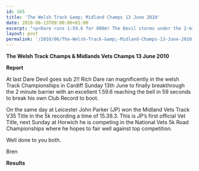 ```yaml
---
id: 165
title: 'The Welsh Track &amp; Midland Champs 13 June 2010'
date: 2010-06-13T09:00:00+01:00
excerpt: "<p>Dare runs 1:59.6 for 800m! The Devil storms under the 2-minute barrier at the Welsh track championships on the same day as John Parker (JP) becomes Midlands 5k v35 track champion. Brilliant performances, I'm so proud of you both, keep it up! Brendan Ward (Club Chairman) Welsh &amp; Midlands vets champs 13 June 2010 Photos Report Results</p>"
layout: post
permalink: '/2010/06/The-Welsh-Track-&amp;-Midland-Champs-13-June-2010-/'
---
```

**The Welsh Track Champs & Midlands Vets Champs 13 June 2010** </p> 

**Report**

At last Dare Devil goes sub 2!! Rich Dare ran magnificently in the welsh Track Championships in Cardiff Sunday 13th June to finally breakthrough the 2 minute barrier with an excellent 1.59.6 reaching the bell in 59 seconds to break his own Club Record to boot.

On the same day at Leicester John Parker (JP) won the Midland Vets Track V35 Title in the 5k recording a time of 15.39.3. This is JP&#8217;s first official Vet Title, next Sunday at Horwich he is competing in the National Vets 5k Road Championships where he hopes to fair well against top competition.

Well done to you both.

Bren



<a name="Report"></a>**Results**</p> 

<map name="100109w.jpg">
  <area shape="RECT" coords="677,27,696,48" alt="Race Winner" />
  
  <area shape="RECT" coords="379,28,393,45" alt="Sarah Greef" />
  
  <area shape="RECT" coords="354,28,368,46" alt="Rachel Vines" />
  
  <area shape="RECT" coords="303,28,318,46" alt="Anna Maughan" />
  
  <area shape="RECT" coords="206,28,220,46" alt="Dawn Addinall" />
  
  <area shape="RECT" coords="86,28,103,46" alt="Alex Evans" />
</map>

<map name="100109m.jpg">
  <area shape="RECT" coords="63,31,76,45" alt="Clive Scott" />
  
  <area shape="RECT" coords="112,32,121,44" alt="Paul Davies" />
  
  <area shape="RECT" coords="118,32,129,43" alt="Paul Stonuary" />
  
  <area shape="RECT" coords="223,29,236,47" alt="James Gibbs" />
  
  <area shape="RECT" coords="255,29,264,42" alt="David Smeath" />
  
  <area shape="RECT" coords="263,28,272,43" alt="Chris Hale" />
  
  <area shape="RECT" coords="275,31,288,45" alt="Rob Shute" />
  
  <area shape="RECT" coords="308,31,321,45" alt="Billy Bradshaw" />
  
  <area shape="RECT" coords="582,29,594,46" alt="Will Ferguson" />
  
  <area shape="RECT" coords="680,30,694,45" alt="Race Winner" />
</map>